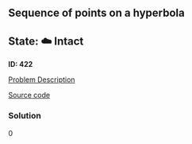 ## Sequence of points on a hyperbola

## State: :cloud: **Intact**

**ID: 422**

[Problem Description](https://projecteuler.net/problem=422)

[Source code](main.cpp)

### Solution
0
